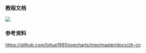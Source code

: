 ### 教程文档

![](pyecharts入门教程.ipynb)

### 参考资料

https://github.com/lyhue1991/pyecharts/tree/master/docs/zh-cn